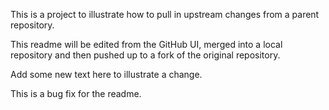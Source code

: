 This is a project to illustrate how to pull in upstream changes
from a parent repository.

This readme will be edited from the GitHub UI, merged into a local repository
and then pushed up to a fork of the original repository.

Add some new text here to illustrate a change.

This is a bug fix for the readme.

